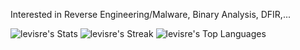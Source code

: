 Interested in Reverse Engineering/Malware, Binary Analysis, DFIR,...

![levisre's Stats](https://github-readme-stats.vercel.app/api?username=levisre&theme=chartreuse-dark&show_icons=true&hide_border=true&count_private=true)
![levisre's Streak](https://github-readme-streak-stats.herokuapp.com/?user=levisre&theme=chartreuse-dark&hide_border=true)
![levisre's Top Languages](https://github-readme-stats.vercel.app/api/top-langs/?username=levisre&theme=chartreuse-dark&show_icons=true&hide_border=true&layout=compact)
